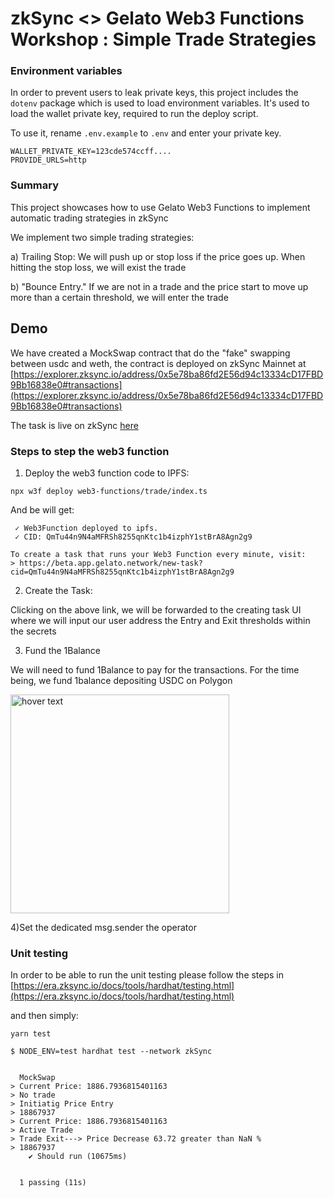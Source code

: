 # zkSync <> Gelato Web3 Functions Workshop : Simple Trade Strategies


### Environment variables

In order to prevent users to leak private keys, this project includes the `dotenv` package which is used to load environment variables. It's used to load the wallet private key, required to run the deploy script.

To use it, rename `.env.example` to `.env` and enter your private key.

```
WALLET_PRIVATE_KEY=123cde574ccff....
PROVIDE_URLS=http
```


### Summary

This project showcases how to use Gelato Web3 Functions to implement automatic trading strategies in zkSync

 We implement two simple trading strategies:

a) Trailing Stop:
   We will push up or stop loss if the price goes up.
   When hitting the stop loss, we will exist the trade

b) "Bounce Entry." 
   If we are not in a trade and the price start to move up more than a certain threshold, we will enter the trade



## Demo

We have created a MockSwap contract that do the "fake" swapping between usdc and weth, the contract is deployed on zkSync Mainnet at [https://explorer.zksync.io/address/0x5e78ba86fd2E56d94c13334cD17FBD9Bb16838e0#transactions](https://explorer.zksync.io/address/0x5e78ba86fd2E56d94c13334cD17FBD9Bb16838e0#transactions)


The task is live on zkSync [here](https://beta.app.gelato.network/task/0xa506fc8b0bd6dfae281637c37eed7956a083b0f3fcebf462297e051c8d87d4be?chainId=324)


### Steps to step the web3 function

1) Deploy the web3 function code to IPFS:

```
npx w3f deploy web3-functions/trade/index.ts
```
And be will get:
```
 ✓ Web3Function deployed to ipfs.
 ✓ CID: QmTu44n9N4aMFRSh8255qnKtc1b4izphY1stBrA8Agn2g9

To create a task that runs your Web3 Function every minute, visit:
> https://beta.app.gelato.network/new-task?cid=QmTu44n9N4aMFRSh8255qnKtc1b4izphY1stBrA8Agn2g9
```

2) Create the Task:

Clicking on the above link, we will be forwarded to the creating task UI where we will input our user address the Entry and Exit thresholds within the secrets


3) Fund the 1Balance

We will need to fund 1Balance to pay for the transactions. For the time being, we fund 1balance depositing USDC on Polygon

<p align="left">
  <img src="https://github.com/gelatodigital/enzyme-poc/blob/master/images/balance.png?raw=true" width="350" title="hover text">
</p>


4)Set the dedicated msg.sender the operator

### Unit testing

In order to be able to run the unit testing please follow the steps in [https://era.zksync.io/docs/tools/hardhat/testing.html](https://era.zksync.io/docs/tools/hardhat/testing.html)

and then simply:

```
yarn test
```

```
$ NODE_ENV=test hardhat test --network zkSync


  MockSwap
> Current Price: 1886.7936815401163
> No trade
> Initiatig Price Entry
> 18867937
> Current Price: 1886.7936815401163
> Active Trade
> Trade Exit---> Price Decrease 63.72 greater than NaN %
> 18867937
    ✔ Should run (10675ms)


  1 passing (11s)
```
